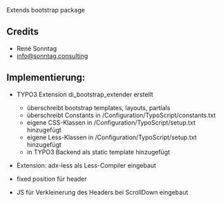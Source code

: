 Extends bootstrap package

Credits
-------
- René Sonntag
- info@sonntag.consulting

Implementierung:
----------------
- TYPO3 Extension di_bootstrap_extender erstellt
    - überschreibt bootstrap templates, layouts, partials
    - überschreibt Constants in /Configuration/TypoScript/constants.txt
    - eigene CSS-Klassen in /Configuration/TypoScript/setup.txt hinzugefügt
    - eigene Less-Klassen in /Configuration/TypoScript/setup.txt hinzugefügt
	- in TYPO3 Backend als static template hinzugefügt

- Extension: adx-less als Less-Compiler eingebaut

- fixed position für header

- JS für Verkleinerung des Headers bei ScrollDown eingebaut